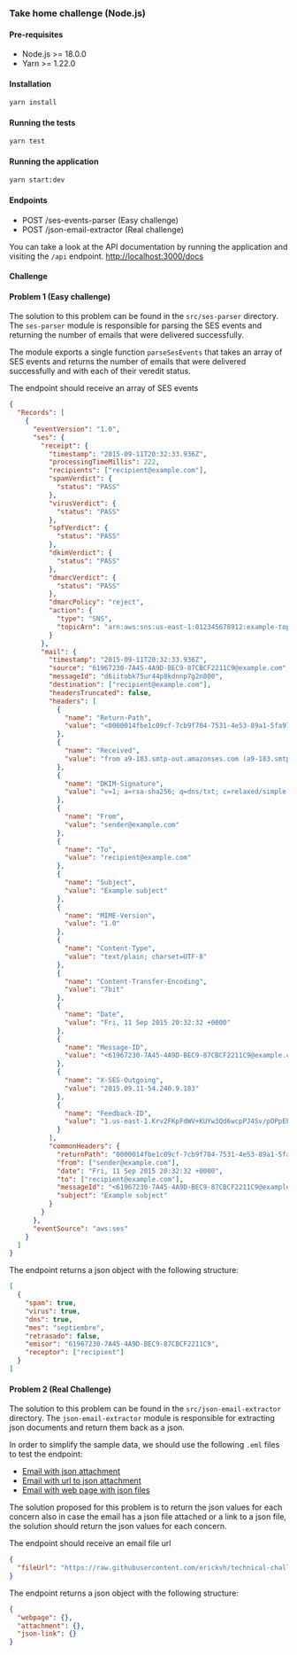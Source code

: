 ### Take home challenge (Node.js)

#### Pre-requisites

- Node.js >= 18.0.0
- Yarn >= 1.22.0

#### Installation

```bash
yarn install
```

#### Running the tests

```bash
yarn test
```

#### Running the application

```bash
yarn start:dev
```

#### Endpoints

- POST /ses-events-parser (Easy challenge)
- POST /json-email-extractor (Real challenge)

You can take a look at the API documentation by running the application and visiting the `/api` endpoint.
[http://localhost:3000/docs](http://localhost:3000/docs)

#### Challenge

#### Problem 1 (Easy challenge)

The solution to this problem can be found in the `src/ses-parser` directory. The `ses-parser` module is responsible for parsing the SES events and returning the number of emails that were delivered successfully.

The module exports a single function `parseSesEvents` that takes an array of SES events and returns the number of emails that were delivered successfully and with each of their veredit status.

The endpoint should receive an array of SES events

```json
{
  "Records": [
    {
      "eventVersion": "1.0",
      "ses": {
        "receipt": {
          "timestamp": "2015-09-11T20:32:33.936Z",
          "processingTimeMillis": 222,
          "recipients": ["recipient@example.com"],
          "spamVerdict": {
            "status": "PASS"
          },
          "virusVerdict": {
            "status": "PASS"
          },
          "spfVerdict": {
            "status": "PASS"
          },
          "dkimVerdict": {
            "status": "PASS"
          },
          "dmarcVerdict": {
            "status": "PASS"
          },
          "dmarcPolicy": "reject",
          "action": {
            "type": "SNS",
            "topicArn": "arn:aws:sns:us-east-1:012345678912:example-topic"
          }
        },
        "mail": {
          "timestamp": "2015-09-11T20:32:33.936Z",
          "source": "61967230-7A45-4A9D-BEC9-87CBCF2211C9@example.com",
          "messageId": "d6iitobk75ur44p8kdnnp7g2n800",
          "destination": ["recipient@example.com"],
          "headersTruncated": false,
          "headers": [
            {
              "name": "Return-Path",
              "value": "<0000014fbe1c09cf-7cb9f704-7531-4e53-89a1-5fa9744f5eb6-000000@amazonses.com>"
            },
            {
              "name": "Received",
              "value": "from a9-183.smtp-out.amazonses.com (a9-183.smtp-out.amazonses.com [54.240.9.183]) by inbound-smtp.us-east-1.amazonaws.com with SMTP id d6iitobk75ur44p8kdnnp7g2n800 for recipient@example.com; Fri, 11 Sep 2015 20:32:33 +0000 (UTC)"
            },
            {
              "name": "DKIM-Signature",
              "value": "v=1; a=rsa-sha256; q=dns/txt; c=relaxed/simple; s=ug7nbtf4gccmlpwj322ax3p6ow6yfsug; d=amazonses.com; t=1442003552; h=From:To:Subject:MIME-Version:Content-Type:Content-Transfer-Encoding:Date:Message-ID:Feedback-ID; bh=DWr3IOmYWoXCA9ARqGC/UaODfghffiwFNRIb2Mckyt4=; b=p4ukUDSFqhqiub+zPR0DW1kp7oJZakrzupr6LBe6sUuvqpBkig56UzUwc29rFbJF hlX3Ov7DeYVNoN38stqwsF8ivcajXpQsXRC1cW9z8x875J041rClAjV7EGbLmudVpPX 4hHst1XPyX5wmgdHIhmUuh8oZKpVqGi6bHGzzf7g="
            },
            {
              "name": "From",
              "value": "sender@example.com"
            },
            {
              "name": "To",
              "value": "recipient@example.com"
            },
            {
              "name": "Subject",
              "value": "Example subject"
            },
            {
              "name": "MIME-Version",
              "value": "1.0"
            },
            {
              "name": "Content-Type",
              "value": "text/plain; charset=UTF-8"
            },
            {
              "name": "Content-Transfer-Encoding",
              "value": "7bit"
            },
            {
              "name": "Date",
              "value": "Fri, 11 Sep 2015 20:32:32 +0000"
            },
            {
              "name": "Message-ID",
              "value": "<61967230-7A45-4A9D-BEC9-87CBCF2211C9@example.com>"
            },
            {
              "name": "X-SES-Outgoing",
              "value": "2015.09.11-54.240.9.183"
            },
            {
              "name": "Feedback-ID",
              "value": "1.us-east-1.Krv2FKpFdWV+KUYw3Qd6wcpPJ4Sv/pOPpEPSHn2u2o4=:AmazonSES"
            }
          ],
          "commonHeaders": {
            "returnPath": "0000014fbe1c09cf-7cb9f704-7531-4e53-89a1-5fa9744f5eb6-000000@amazonses.com",
            "from": ["sender@example.com"],
            "date": "Fri, 11 Sep 2015 20:32:32 +0000",
            "to": ["recipient@example.com"],
            "messageId": "<61967230-7A45-4A9D-BEC9-87CBCF2211C9@example.com>",
            "subject": "Example subject"
          }
        }
      },
      "eventSource": "aws:ses"
    }
  ]
}
```

The endpoint returns a json object with the following structure:

```json
[
  {
    "spam": true,
    "virus": true,
    "dns": true,
    "mes": "septiembre",
    "retrasado": false,
    "emisor": "61967230-7A45-4A9D-BEC9-87CBCF2211C9",
    "receptor": ["recipient"]
  }
]
```

#### Problem 2 (Real Challenge)

The solution to this problem can be found in the `src/json-email-extractor` directory. The `json-email-extractor` module is responsible for extracting json documents and return them back as a json.

In order to simplify the sample data, we should use the following `.eml` files to test the endpoint:

- [Email with json attachment](https://raw.githubusercontent.com/erickvh/technical-challenge-designli/feature/json-extractor-from-email-file/sample-emails/email-json-attached.eml)
- [Email with url to json attachment](https://raw.githubusercontent.com/erickvh/technical-challenge-designli/feature/json-extractor-from-email-file/sample-emails/email-page-with-json.eml)
- [Email with web page with json files](https://raw.githubusercontent.com/erickvh/technical-challenge-designli/feature/json-extractor-from-email-file/sample-emails/email-page-with-json.eml)

The solution proposed for this problem is to return the json values for each concern also in case the email has a json file attached or a link to a json file, the solution should return the json values for each concern.

The endpoint should receive an email file url

```json
{
  "fileUrl": "https://raw.githubusercontent.com/erickvh/technical-challenge-designli/feature/json-extractor-from-email-file/sample-emails/email-direct-json-link.eml"
}
```

The endpoint returns a json object with the following structure:

```json
{
  "webpage": {},
  "attachment": {},
  "json-link": {}
}
```
